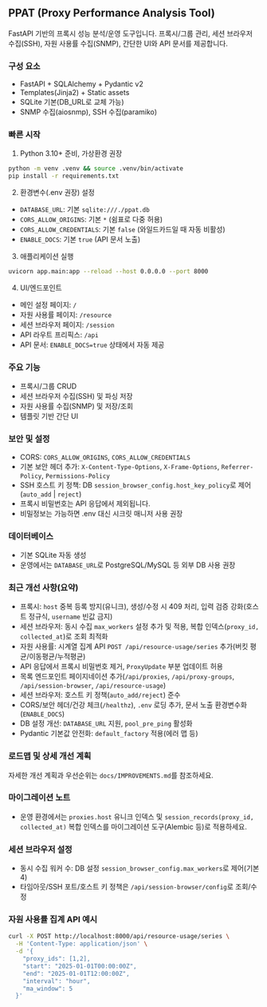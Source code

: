 ## PPAT (Proxy Performance Analysis Tool)

FastAPI 기반의 프록시 성능 분석/운영 도구입니다. 프록시/그룹 관리, 세션 브라우저 수집(SSH), 자원 사용률 수집(SNMP), 간단한 UI와 API 문서를 제공합니다.

### 구성 요소
- FastAPI + SQLAlchemy + Pydantic v2
- Templates(Jinja2) + Static assets
- SQLite 기본(DB_URL로 교체 가능)
- SNMP 수집(aiosnmp), SSH 수집(paramiko)

### 빠른 시작
1) Python 3.10+ 준비, 가상환경 권장
```bash
python -m venv .venv && source .venv/bin/activate
pip install -r requirements.txt
```

2) 환경변수(.env 권장) 설정
- `DATABASE_URL`: 기본 `sqlite:///./ppat.db`
- `CORS_ALLOW_ORIGINS`: 기본 `*` (쉼표로 다중 허용)
- `CORS_ALLOW_CREDENTIALS`: 기본 `false` (와일드카드일 때 자동 비활성)
- `ENABLE_DOCS`: 기본 `true` (API 문서 노출)

3) 애플리케이션 실행
```bash
uvicorn app.main:app --reload --host 0.0.0.0 --port 8000
```

4) UI/엔드포인트
- 메인 설정 페이지: `/`
- 자원 사용률 페이지: `/resource`
- 세션 브라우저 페이지: `/session`
- API 라우트 프리픽스: `/api`
- API 문서: `ENABLE_DOCS=true` 상태에서 자동 제공

### 주요 기능
- 프록시/그룹 CRUD
- 세션 브라우저 수집(SSH) 및 파싱 저장
- 자원 사용률 수집(SNMP) 및 저장/조회
- 템플릿 기반 간단 UI

### 보안 및 설정
- CORS: `CORS_ALLOW_ORIGINS`, `CORS_ALLOW_CREDENTIALS`
- 기본 보안 헤더 추가: `X-Content-Type-Options`, `X-Frame-Options`, `Referrer-Policy`, `Permissions-Policy`
- SSH 호스트 키 정책: DB `session_browser_config.host_key_policy`로 제어(`auto_add` | `reject`)
- 프록시 비밀번호는 API 응답에서 제외됩니다.
- 비밀정보는 가능하면 .env 대신 시크릿 매니저 사용 권장

### 데이터베이스
- 기본 SQLite 자동 생성
- 운영에서는 `DATABASE_URL`로 PostgreSQL/MySQL 등 외부 DB 사용 권장

### 최근 개선 사항(요약)
- 프록시: `host` 중복 등록 방지(유니크), 생성/수정 시 409 처리, 입력 검증 강화(호스트 정규식, `username` 빈값 금지)
- 세션 브라우저: 동시 수집 `max_workers` 설정 추가 및 적용, 복합 인덱스(`proxy_id, collected_at`)로 조회 최적화
- 자원 사용률: 시계열 집계 API `POST /api/resource-usage/series` 추가(버킷 평균/이동평균/누적평균)
- API 응답에서 프록시 비밀번호 제거, `ProxyUpdate` 부분 업데이트 허용
- 목록 엔드포인트 페이지네이션 추가(`/api/proxies`, `/api/proxy-groups`, `/api/session-browser`, `/api/resource-usage`)
- 세션 브라우저: 호스트 키 정책(`auto_add/reject`) 준수
- CORS/보안 헤더/건강 체크(`/healthz`), `.env` 로딩 추가, 문서 노출 환경변수화(`ENABLE_DOCS`)
- DB 설정 개선: `DATABASE_URL` 지원, `pool_pre_ping` 활성화
- Pydantic 기본값 안전화: `default_factory` 적용(에러 맵 등)

### 로드맵 및 상세 개선 계획
자세한 개선 계획과 우선순위는 `docs/IMPROVEMENTS.md`를 참조하세요.

### 마이그레이션 노트
- 운영 환경에서는 `proxies.host` 유니크 인덱스 및 `session_records(proxy_id, collected_at)` 복합 인덱스를 마이그레이션 도구(Alembic 등)로 적용하세요.

### 세션 브라우저 설정
- 동시 수집 워커 수: DB 설정 `session_browser_config.max_workers`로 제어(기본 4)
- 타임아웃/SSH 포트/호스트 키 정책은 `/api/session-browser/config`로 조회/수정

### 자원 사용률 집계 API 예시
```bash
curl -X POST http://localhost:8000/api/resource-usage/series \
  -H 'Content-Type: application/json' \
  -d '{
    "proxy_ids": [1,2],
    "start": "2025-01-01T00:00:00Z",
    "end": "2025-01-01T12:00:00Z",
    "interval": "hour",
    "ma_window": 5
  }'
```

